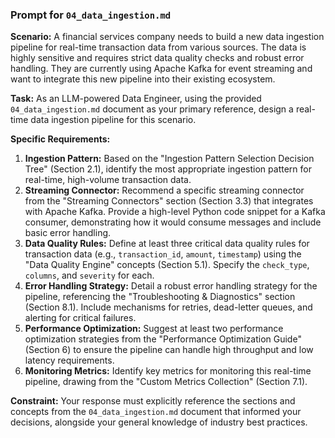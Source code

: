 ### **Prompt for `04_data_ingestion.md`**

**Scenario:** A financial services company needs to build a new data ingestion pipeline for real-time transaction data from various sources. The data is highly sensitive and requires strict data quality checks and robust error handling. They are currently using Apache Kafka for event streaming and want to integrate this new pipeline into their existing ecosystem.

**Task:** As an LLM-powered Data Engineer, using the provided `04_data_ingestion.md` document as your primary reference, design a real-time data ingestion pipeline for this scenario.

**Specific Requirements:**
1.  **Ingestion Pattern:** Based on the "Ingestion Pattern Selection Decision Tree" (Section 2.1), identify the most appropriate ingestion pattern for real-time, high-volume transaction data.
2.  **Streaming Connector:** Recommend a specific streaming connector from the "Streaming Connectors" section (Section 3.3) that integrates with Apache Kafka. Provide a high-level Python code snippet for a Kafka consumer, demonstrating how it would consume messages and include basic error handling.
3.  **Data Quality Rules:** Define at least three critical data quality rules for transaction data (e.g., `transaction_id`, `amount`, `timestamp`) using the "Data Quality Engine" concepts (Section 5.1). Specify the `check_type`, `columns`, and `severity` for each.
4.  **Error Handling Strategy:** Detail a robust error handling strategy for the pipeline, referencing the "Troubleshooting & Diagnostics" section (Section 8.1). Include mechanisms for retries, dead-letter queues, and alerting for critical failures.
5.  **Performance Optimization:** Suggest at least two performance optimization strategies from the "Performance Optimization Guide" (Section 6) to ensure the pipeline can handle high throughput and low latency requirements.
6.  **Monitoring Metrics:** Identify key metrics for monitoring this real-time pipeline, drawing from the "Custom Metrics Collection" (Section 7.1).

**Constraint:** Your response must explicitly reference the sections and concepts from the `04_data_ingestion.md` document that informed your decisions, alongside your general knowledge of industry best practices.
